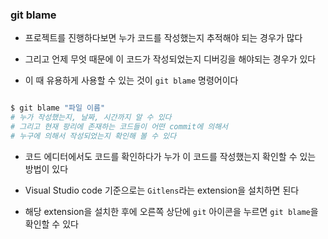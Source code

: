 ### git blame

- 프로젝트를 진행하다보면 누가 코드를 작성했는지 추적해야 되는 경우가 많다

- 그리고 언제 무엇 때문에 이 코드가 작성되었는지 디버깅을 해야되는 경우가 있다

- 이 때 유용하게 사용할 수 있는 것이 `git blame` 명령어이다

```bash

$ git blame "파일 이름"
# 누가 작성했는지, 날짜, 시간까지 알 수 있다
# 그리고 현재 팡리에 존재하는 코드들이 어떤 commit에 의해서
# 누구에 의해서 작성되었는지 확인해 볼 수 있다

```

- 코드 에디터에서도 코드를 확인하다가 누가 이 코드를 작성했는지 확인할 수 있는 방법이 있다

- Visual Studio code 기준으로는 `Gitlens`라는 extension을 설치하면 된다

- 해당 extension을 설치한 후에 오른쪽 상단에 `git` 아이콘을 누르면 `git blame`을 확인할 수 있다
